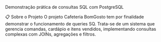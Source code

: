 Demonstração prática de consultas SQL com PostgreSQL


📋 Sobre o Projeto
O projeto Cafeteria BomGosto tem por finalidade demonstrar o funcionamento de queries SQ. Trata-se de um sistema que gerencia comandas, cardápio e itens vendidos, implementando consultas complexas com JOINs, agregações e filtros.
